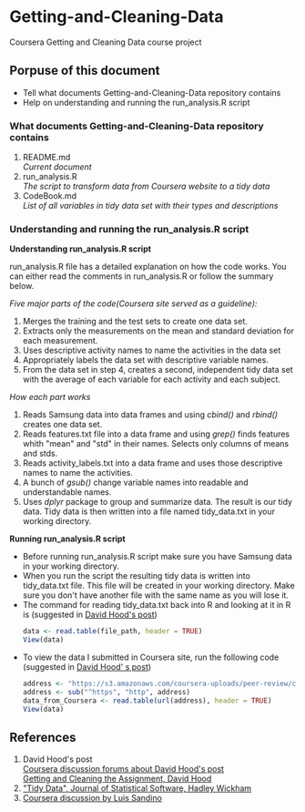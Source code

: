 # Getting-and-Cleaning-Data
Coursera Getting and Cleaning Data course project

## Porpuse of this document
  * Tell what documents Getting-and-Cleaning-Data repository contains  
  * Help on understanding and running the run_analysis.R script  

### What documents Getting-and-Cleaning-Data repository contains
1. README.md  
    _Current document_
2. run_analysis.R  
    _The script to transform data from Coursera website to a tidy data_
3. CodeBook.md  
    _List of all variables in tidy data set with their types and descriptions_
  
### Understanding and running the run_analysis.R script

**Understanding run_analysis.R script**

run_analysis.R file has a detailed explanation on how the code works. You can either read the comments in run_analysis.R or follow the summary below.   

_Five major parts of the code(Coursera site served as a guideline):_  
1. Merges the training and the test sets to create one data set.
2. Extracts only the measurements on the mean and standard deviation for each measurement.
3. Uses descriptive activity names to name the activities in the data set
4. Appropriately labels the data set with descriptive variable names.
5. From the data set in step 4, creates a second, independent tidy data set with the average of each variable for each activity and each subject. 

_How each part works_
1. Reads Samsung data into data frames and using _cbind()_ and _rbind()_ creates one data set.
2. Reads features.txt file into a data frame and using _grep()_ finds features whith "mean" and "std" in their names.
Selects only columns of means and stds.
3. Reads activity_labels.txt into a data frame and uses those descriptive names to name the activities.
4. A bunch of _gsub()_ change variable names into readable and understandable names.
5. Uses _dplyr_ package to group and summarize data. The result is our tidy data. Tidy data is then written into a file named tidy_data.txt in your working directory.

**Running run_analysis.R script**  

* Before running run_analysis.R script make sure you have Samsung data in your working directory.
* When you run the script the resulting tidy data is written into tidy_data.txt file. This file will be created in your working directory. Make sure you don't have another file with the same name as you will lose it.
* The command for reading tidy_data.txt back into R and looking at it in R is (suggested in [David Hood's post](https://thoughtfulbloke.wordpress.com/2015/09/09/getting-and-cleaning-the-assignment/))
     ```R
     data <- read.table(file_path, header = TRUE)
     View(data)
     ```
* To view the data I submitted in Coursera site, run the following code (suggested in [David Hood' s post](https://thoughtfulbloke.wordpress.com/2015/09/09/getting-and-cleaning-the-assignment/))
    ```R
    address <- "https://s3.amazonaws.com/coursera-uploads/peer-review/c2bb9231d83f0442ee6110a7f7d1d0f1/tidy_data.txt"
    address <- sub("^https", "http", address)
    data_from_Coursera <- read.table(url(address), header = TRUE)
    View(data)
    ```
    
## References
1. David Hood's post  
    [Coursera discussion forums about David Hood's post](https://www.coursera.org/learn/data-cleaning/discussions/weeks/4/threads/g7dwW25DEeaFmBJqjnMcrw)  
    [Getting and Cleaning the Assignment, David Hood](https://thoughtfulbloke.wordpress.com/2015/09/09/getting-and-cleaning-the-assignment/)
2. ["Tidy Data", Journal of Statistical Software, Hadley Wickham](http://vita.had.co.nz/papers/tidy-data.pdf)
3. [Coursera discussion by Luis Sandino](https://www.coursera.org/learn/data-cleaning/discussions/weeks/4/threads/wDoBFcHgEeWjNw6BzriyBQ)

    


